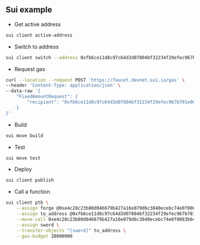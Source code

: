 ## Sui example

- Get active address

```sh
sui client active-address
```

- Switch to address

```sh
sui client switch --address 0xfb6ce11d8c97c64d3d07804bf32234f29efec967b701e061f510f06c502d8754
```

- Request gas 

```sh
curl --location --request POST 'https://faucet.devnet.sui.io/gas' \
--header 'Content-Type: application/json' \
--data-raw '{
    "FixedAmountRequest": {
        "recipient": "0xfb6ce11d8c97c64d3d07804bf32234f29efec967b701e061f510f06c502d8754"
    }
}'
```

- Build

```sh
sui move build
```

- Test

```sh
sui move test
```

- Deploy

```sh
sui client publish
```

- Call a function

```sh
sui client ptb \
	--assign forge @0xe4c28c23b80d046679b427a16e079d6c3840ecebc74e0f0083b640789a22e578 \
	--assign to_address @0xfb6ce11d8c97c64d3d07804bf32234f29efec967b701e061f510f06c502d8754 \
	--move-call 0xe4c28c23b80d046679b427a16e079d6c3840ecebc74e0f0083b640789a22e578::example::new_sword forge 10 3 \
	--assign sword \
	--transfer-objects "[sword]" to_address \
	--gas-budget 20000000
```

